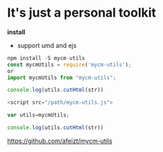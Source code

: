 # It's just a personal toolkit
**install** 

- support umd and ejs

```js
npm install -S mycm-utils
const mycmUtils = require('mycm-utils');
or 
import mycmUtils from "mycm-utils";

console.log(utils.cutHtml(str))


```

```js
<script src="/path/mycm-utils.js">

var utils=mycmUtils;

console.log(utils.cutHtml(str))
```
https://github.com/afeizt/mycm-utils